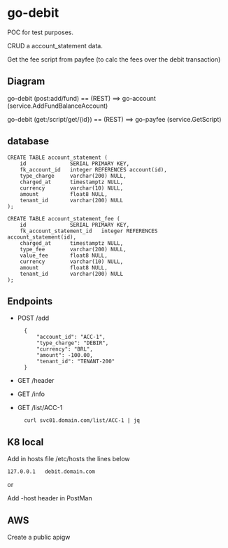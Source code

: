 # go-debit

POC for test purposes.

CRUD a account_statement data.

Get the fee script from payfee (to calc the fees over the debit transaction)

## Diagram

go-debit (post:add/fund) == (REST) ==> go-account (service.AddFundBalanceAccount) 

go-debit (get:/script/get/{id}) == (REST) ==> go-payfee (service.GetScript)

## database

    CREATE TABLE account_statement (
        id              SERIAL PRIMARY KEY,
        fk_account_id   integer REFERENCES account(id),
        type_charge     varchar(200) NULL,
        charged_at      timestamptz NULL,
        currency        varchar(10) NULL,   
        amount          float8 NULL,
        tenant_id       varchar(200) NULL
    );

    CREATE TABLE account_statement_fee (
        id              SERIAL PRIMARY KEY,
        fk_account_statement_id   integer REFERENCES account_statement(id),
        charged_at      timestamptz NULL,
        type_fee        varchar(200) NULL,
        value_fee       float8 NULL,
        currency        varchar(10) NULL,   
        amount          float8 NULL,
        tenant_id       varchar(200) NULL
    );

## Endpoints

+ POST /add

        {
            "account_id": "ACC-1",
            "type_charge": "DEBIR",
            "currency": "BRL",
            "amount": -100.00,
            "tenant_id": "TENANT-200"
        }

+ GET /header

+ GET /info

+ GET /list/ACC-1

        curl svc01.domain.com/list/ACC-1 | jq

## K8 local

Add in hosts file /etc/hosts the lines below

    127.0.0.1   debit.domain.com

or

Add -host header in PostMan


## AWS

Create a public apigw